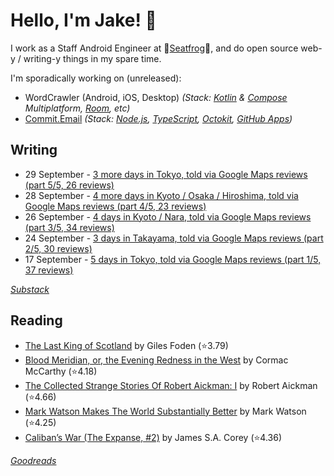   # Hello, I'm Jake! 👋

I work as a Staff Android Engineer at 🐸[Seatfrog](https://seatfrog.com/)🐸, and do open source web-y / writing-y things in my spare time. 

I'm sporadically working on (unreleased): 
- WordCrawler (Android, iOS, Desktop) *(Stack: [Kotlin](https://kotlinlang.org/docs/multiplatform.html) & [Compose](https://www.jetbrains.com/compose-multiplatform/) Multiplatform, [Room](https://developer.android.com/kotlin/multiplatform/room), etc)*
- [Commit.Email](https://commit.email) *(Stack: [Node.js](https://nodejs.org/en), [TypeScript](https://www.typescriptlang.org/), [Octokit](https://github.com/octokit/octokit.js), [GitHub Apps](https://github.com/marketplace?type=apps))*

## Writing
<!-- feed start -->
- 29 September - [3 more days in Tokyo, told via Google Maps reviews (part 5/5, 26 reviews)](https://jakelee.co.uk/japan-part-5-tokyo/)
- 28 September - [4 more days in Kyoto / Osaka / Hiroshima, told via Google Maps reviews (part 4/5, 23 reviews)](https://jakelee.co.uk/japan-part-4-kyoto/)
- 26 September - [4 days in Kyoto / Nara, told via Google Maps reviews (part 3/5, 34 reviews)](https://jakelee.co.uk/japan-part-3-kyoto/)
- 24 September - [3 days in Takayama, told via Google Maps reviews (part 2/5, 30 reviews)](https://jakelee.co.uk/japan-part-2-takayama/)
- 17 September - [5 days in Tokyo, told via Google Maps reviews (part 1/5, 37 reviews)](https://jakelee.co.uk/japan-part-1-tokyo/)
<!-- feed end -->
*[Substack](https://jakeweeklee.substack.com)*

## Reading
<!-- GOODREADS-LIST:START -->
- [The Last King of Scotland](https://www.goodreads.com/review/show/6230972220?utm_medium=api&utm_source=rss) by Giles Foden (⭐️3.79)
- [Blood Meridian, or, the Evening Redness in the West](https://www.goodreads.com/review/show/7928293638?utm_medium=api&utm_source=rss) by Cormac McCarthy (⭐️4.18)
- [The Collected Strange Stories Of Robert Aickman: I](https://www.goodreads.com/review/show/7921658128?utm_medium=api&utm_source=rss) by Robert Aickman (⭐️4.66)
- [Mark Watson Makes The World Substantially Better](https://www.goodreads.com/review/show/7811423805?utm_medium=api&utm_source=rss) by Mark Watson (⭐️4.25)
- [Caliban’s War (The Expanse, #2)](https://www.goodreads.com/review/show/7232812574?utm_medium=api&utm_source=rss) by James S.A. Corey (⭐️4.36)
<!-- GOODREADS-LIST:END -->
*[Goodreads](https://goodreads.com/jakesteam)*
